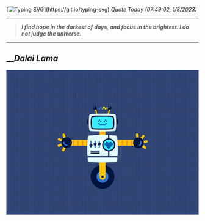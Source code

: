 [![Typing SVG](https://readme-typing-svg.herokuapp.com?font=Press+Start+2P&color=C2F784&size=35&width=900&height=100&lines=Hello+World%2C+I'm+Hung+!)](https://git.io/typing-svg) 
_Quote Today (07:49:02, 1/8/2023)_
___
>**_I find hope in the darkest of days, and focus in the brightest. I do not judge the universe._**
___

## __**_Dalai Lama_**

![RobotDance](src/assets/images/robot-dancing-dribble.gif?style=center)
